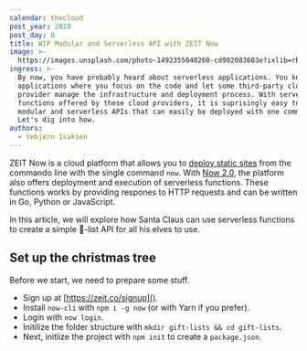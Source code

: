 ```yaml
---
calendar: thecloud
post_year: 2019
post_day: 8
title: WIP Modular and Serverless API with ZEIT Now
image: >-
  https://images.unsplash.com/photo-1492355040260-cd982083603e?ixlib=rb-1.2.1&ixid=eyJhcHBfaWQiOjEyMDd9&auto=format&fit=crop&w=3450&q=80
ingress: >-
  By now, you have probably heard about serverless applications. You know, the
  applications where you focus on the code and let some third-party cloud
  provider manage the infrastructure and deployment process. With serverless
  functions offered by these cloud providers, it is suprisingly easy to create
  modular and serverless APIs that can easily be deployed with one command.
  Let's dig into how.
authors:
  - Vebjørn Isaksen
---
```

ZEIT Now is a cloud platform that allows you to [deploy static sites](https://zeit.co/docs/v2/introduction/#creating-a-project-and-deploying) from the commando line with the single command `now`. With [Now 2.0](https://zeit.co/blog/now-2), the platform also offers deployment and execution of serverless functions. These functions works by providing respones to HTTP requests and can be written in Go, Python or JavaScript.

In this article, we will explore how Santa Claus can use serverless functions to  create a simple 🎁-list API for all his elves to use.

## Set up the christmas tree
Before we start, we need to prepare some stuff.

* Sign up at [https://zeit.co/signup]().
* Install `now-cli` with `npm i -g now` (or with Yarn if you prefer).
* Login with `now login`.
* Initilize the folder structure with `mkdir gift-lists && cd gift-lists`.
* Next, initlize the project with `npm init` to create a `package.json`.

